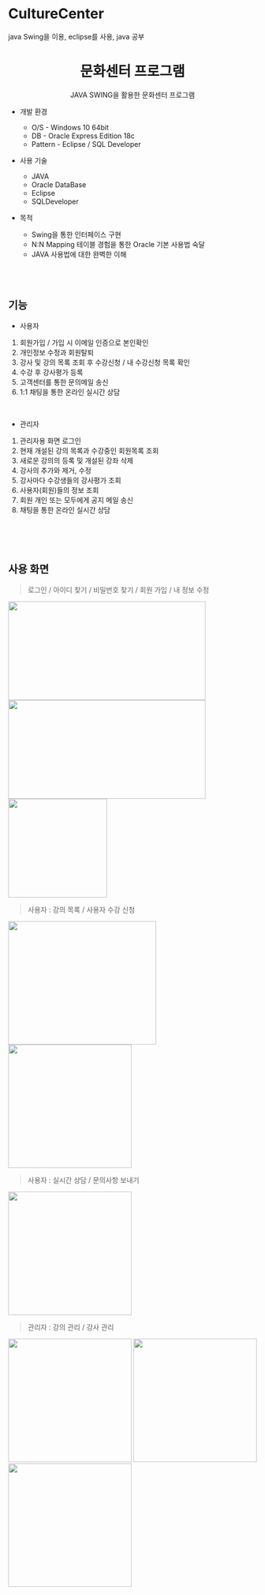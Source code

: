 # CultureCenter
java Swing을 이용, eclipse를 사용,  java 공부


<h1 align="center"> 문화센터 프로그램</h1>
<div align="center">JAVA SWING을 활용한 문화센터 프로그램</h4></div>

* 개발 환경
  * O/S - Windows 10 64bit
  * DB - Oracle Express Edition 18c
  * Pattern - Eclipse / SQL Developer


* 사용 기술
  * JAVA
  * Oracle DataBase
  * Eclipse
  * SQLDeveloper


* 목적
  * Swing을 통한 인터페이스 구현
  * N:N Mapping 테이블 경험을 통한 Oracle 기본 사용법 숙달
  * JAVA 사용법에 대한 완벽한 이해

<br/><br/>

## 기능

*  사용자
  1) 회원가입 / 가입 시 이메일 인증으로 본인확인
  2) 개인정보 수정과 회원탈퇴
  3) 강사 및 강의 목록 조회 후 수강신청 / 내 수강신청 목록 확인
  3) 수강 후 강사평가 등록
  4) 고객센터를 통한 문의메일 송신
  5) 1:1 채팅을 통한 온라인 실시간 상담

<br/>

* 관리자
 1) 관리자용 화면 로그인
 2) 현재 개설된 강의 목록과 수강중인 회원목록 조회
 3) 새로운 강의의 등록 및 개설된 강좌 삭제
 4) 강사의 추가와 제거, 수정
 5) 강사마다 수강생들의 강사평가 조회
 6) 사용자(회원)들의 정보 조회
 7) 회원 개인 또는 모두에게 공지 메일 송신
 8) 채팅을 통한 온라인 실시간 상담

<p/>
<br/><br/><br/>

## 사용 화면
 > 로그인 / 아이디 찾기 / 비밀번호 찾기 / 회원 가입 / 내 정보 수정
 > 
<img src="https://user-images.githubusercontent.com/74230238/166141690-3cafc12c-95fa-44bf-9c95-93e98842d392.png" width="400" height="200"><img src="https://user-images.githubusercontent.com/74230238/166141711-82fdcfbb-8820-499a-90e9-4a3afecfacf2.png" width="400" height="200"><img src="https://user-images.githubusercontent.com/74230238/166141858-064ebcd6-4171-4716-9028-67fcb6b04080.png" width="200" height="200"> 


 > 사용자 : 강의 목록 / 사용자 수강 신청
 > 
<img src="https://user-images.githubusercontent.com/74230238/166142014-6fa65578-52b9-4442-8f83-7425c481c1dc.png" width="300" height="250"> <img src="https://user-images.githubusercontent.com/74230238/166142032-a4efeecb-ba04-4a07-b4cd-15493f6643e9.png" width="250" height="250">  


 > 사용자 : 실시간 상담 / 문의사항 보내기
 > 
<img src="https://user-images.githubusercontent.com/74230238/166142073-5ef317ba-04c8-4dd7-9c26-828f5db9bf53.png" width="250" height="250">  


 > 관리자 : 강의 관리 / 강사 관리

<img src="https://user-images.githubusercontent.com/74230238/166142188-a8469811-0a59-4053-b0ab-3ef6368e2b6c.png" width="250" height="250"> <img src="https://user-images.githubusercontent.com/74230238/166142207-32d1d4ee-58bc-4229-a5ea-f74a0f22eec6.png" width="250" height="250"><img src="https://user-images.githubusercontent.com/74230238/166142238-8eb1e7a6-7350-4ca6-b6d9-d61f3b5627cf.png" width="250" height="250"> 

<br/>

